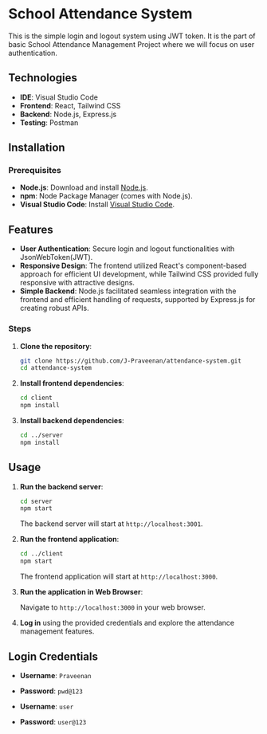 # School Attendance System

This is the simple login and logout system using JWT token. It is the part of basic School Attendance Management Project where we will focus on user authentication.
 

## Technologies

- **IDE**: Visual Studio Code
- **Frontend**: React, Tailwind CSS
- **Backend**: Node.js, Express.js
- **Testing**: Postman


## Installation

### Prerequisites

- **Node.js**: Download and install [Node.js](https://nodejs.org/).
- **npm**: Node Package Manager (comes with Node.js).
- **Visual Studio Code**: Install [Visual Studio Code](https://code.visualstudio.com/).




## Features

- **User Authentication**: Secure login and logout functionalities with JsonWebToken(JWT).
- **Responsive Design**: The frontend utilized React's component-based approach for efficient UI development, while Tailwind CSS provided fully responsive with attractive designs.
- **Simple Backend**: Node.js facilitated seamless integration with the frontend and efficient handling of requests, supported by Express.js for creating robust APIs.




### Steps

1. **Clone the repository**:

    ```bash
    git clone https://github.com/J-Praveenan/attendance-system.git
    cd attendance-system
    ```

2. **Install frontend dependencies**:

    ```bash
    cd client
    npm install
    ```

3. **Install backend dependencies**:

    ```bash
    cd ../server
    npm install
    ```

## Usage

1. **Run the backend server**:

    ```bash
    cd server
    npm start
    ```

    The backend server will start at `http://localhost:3001`.

2. **Run the frontend application**:

    ```bash
    cd ../client
    npm start
    ```

    The frontend application will start at `http://localhost:3000`.

3. **Run the application in Web Browser**:

    Navigate to `http://localhost:3000` in your web browser.

4. **Log in** using the provided credentials and explore the attendance management features.

## Login Credentials

- **Username**: `Praveenan`
- **Password**: `pwd@123`

- **Username**: `user`
- **Password**: `user@123`



